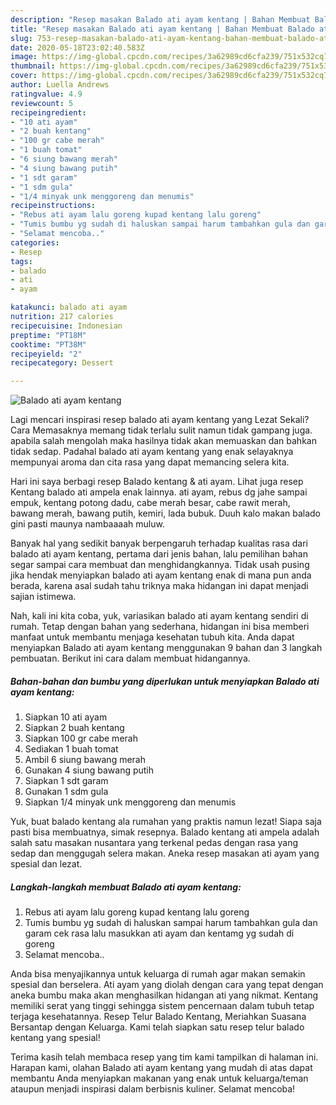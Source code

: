```yaml
---
description: "Resep masakan Balado ati ayam kentang | Bahan Membuat Balado ati ayam kentang Yang Enak Dan Lezat"
title: "Resep masakan Balado ati ayam kentang | Bahan Membuat Balado ati ayam kentang Yang Enak Dan Lezat"
slug: 753-resep-masakan-balado-ati-ayam-kentang-bahan-membuat-balado-ati-ayam-kentang-yang-enak-dan-lezat
date: 2020-05-18T23:02:40.583Z
image: https://img-global.cpcdn.com/recipes/3a62989cd6cfa239/751x532cq70/balado-ati-ayam-kentang-foto-resep-utama.jpg
thumbnail: https://img-global.cpcdn.com/recipes/3a62989cd6cfa239/751x532cq70/balado-ati-ayam-kentang-foto-resep-utama.jpg
cover: https://img-global.cpcdn.com/recipes/3a62989cd6cfa239/751x532cq70/balado-ati-ayam-kentang-foto-resep-utama.jpg
author: Luella Andrews
ratingvalue: 4.9
reviewcount: 5
recipeingredient:
- "10 ati ayam"
- "2 buah kentang"
- "100 gr cabe merah"
- "1 buah tomat"
- "6 siung bawang merah"
- "4 siung bawang putih"
- "1 sdt garam"
- "1 sdm gula"
- "1/4 minyak unk menggoreng dan menumis"
recipeinstructions:
- "Rebus ati ayam lalu goreng kupad kentang lalu goreng"
- "Tumis bumbu yg sudah di haluskan sampai harum tambahkan gula dan garam cek rasa lalu masukkan ati ayam dan kentamg yg sudah di goreng"
- "Selamat mencoba.."
categories:
- Resep
tags:
- balado
- ati
- ayam

katakunci: balado ati ayam 
nutrition: 217 calories
recipecuisine: Indonesian
preptime: "PT18M"
cooktime: "PT38M"
recipeyield: "2"
recipecategory: Dessert

---
```



![Balado ati ayam kentang](https://img-global.cpcdn.com/recipes/3a62989cd6cfa239/751x532cq70/balado-ati-ayam-kentang-foto-resep-utama.jpg)

Lagi mencari inspirasi resep balado ati ayam kentang yang Lezat Sekali? Cara Memasaknya memang tidak terlalu sulit namun tidak gampang juga. apabila salah mengolah maka hasilnya tidak akan memuaskan dan bahkan tidak sedap. Padahal balado ati ayam kentang yang enak selayaknya mempunyai aroma dan cita rasa yang dapat memancing selera kita.

Hari ini saya berbagi resep Balado kentang &amp; ati ayam. Lihat juga resep Kentang balado ati ampela enak lainnya. ati ayam, rebus dg jahe sampai empuk, kentang potong dadu, cabe merah besar, cabe rawit merah, bawang merah, bawang putih, kemiri, lada bubuk. Duuh kalo makan balado gini pasti maunya nambaaaah muluw.

Banyak hal yang sedikit banyak berpengaruh terhadap kualitas rasa dari balado ati ayam kentang, pertama dari jenis bahan, lalu pemilihan bahan segar sampai cara membuat dan menghidangkannya. Tidak usah pusing jika hendak menyiapkan balado ati ayam kentang enak di mana pun anda berada, karena asal sudah tahu triknya maka hidangan ini dapat menjadi sajian istimewa.


Nah, kali ini kita coba, yuk, variasikan balado ati ayam kentang sendiri di rumah. Tetap dengan bahan yang sederhana, hidangan ini bisa memberi manfaat untuk membantu menjaga kesehatan tubuh kita. Anda dapat menyiapkan Balado ati ayam kentang menggunakan 9 bahan dan 3 langkah pembuatan. Berikut ini cara dalam membuat hidangannya.

<!--inarticleads1-->

##### Bahan-bahan dan bumbu yang diperlukan untuk menyiapkan Balado ati ayam kentang:

1. Siapkan 10 ati ayam
1. Siapkan 2 buah kentang
1. Siapkan 100 gr cabe merah
1. Sediakan 1 buah tomat
1. Ambil 6 siung bawang merah
1. Gunakan 4 siung bawang putih
1. Siapkan 1 sdt garam
1. Gunakan 1 sdm gula
1. Siapkan 1/4 minyak unk menggoreng dan menumis


Yuk, buat balado kentang ala rumahan yang praktis namun lezat! Siapa saja pasti bisa membuatnya, simak resepnya. Balado kentang ati ampela adalah salah satu masakan nusantara yang terkenal pedas dengan rasa yang sedap dan menggugah selera makan. Aneka resep masakan ati ayam yang spesial dan lezat. 

<!--inarticleads2-->

##### Langkah-langkah membuat Balado ati ayam kentang:

1. Rebus ati ayam lalu goreng kupad kentang lalu goreng
1. Tumis bumbu yg sudah di haluskan sampai harum tambahkan gula dan garam cek rasa lalu masukkan ati ayam dan kentamg yg sudah di goreng
1. Selamat mencoba..


Anda bisa menyajikannya untuk keluarga di rumah agar makan semakin spesial dan berselera. Ati ayam yang diolah dengan cara yang tepat dengan aneka bumbu maka akan menghasilkan hidangan ati yang nikmat. Kentang memiliki serat yang tinggi sehingga sistem pencernaan dalam tubuh tetap terjaga kesehatannya. Resep Telur Balado Kentang, Meriahkan Suasana Bersantap dengan Keluarga. Kami telah siapkan satu resep telur balado kentang yang spesial! 

Terima kasih telah membaca resep yang tim kami tampilkan di halaman ini. Harapan kami, olahan Balado ati ayam kentang yang mudah di atas dapat membantu Anda menyiapkan makanan yang enak untuk keluarga/teman ataupun menjadi inspirasi dalam berbisnis kuliner. Selamat mencoba!
